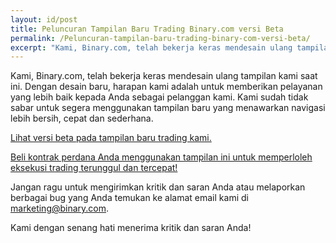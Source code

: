```yaml
---
layout: id/post
title: Peluncuran Tampilan Baru Trading Binary.com versi Beta
permalink: /Peluncuran-tampilan-baru-trading-binary-com-versi-beta/
excerpt: "Kami, Binary.com, telah bekerja keras mendesain ulang tampilan kami saat ini. Dengan desain baru, harapan..."  
---
```


Kami, Binary.com, telah bekerja keras mendesain ulang tampilan kami saat ini. Dengan desain baru, harapan kami adalah untuk memberikan pelayanan yang lebih baik kepada Anda sebagai pelanggan kami. Kami sudah tidak sabar untuk segera menggunakan tampilan baru yang menawarkan navigasi lebih bersih, cepat dan sederhana.



[Lihat versi beta pada tampilan baru trading kami.](https://www.binary.com/trading)

[Beli kontrak perdana Anda menggunakan tampilan ini untuk memperloleh eksekusi trading terunggul dan tercepat!](https://www.binary.com/trading)

Jangan ragu untuk mengirimkan kritik dan saran Anda atau melaporkan berbagai bug yang Anda temukan ke alamat email kami di [marketing@binary.com](mailto:marketing@binary.com).

Kami dengan senang hati menerima kritik dan saran Anda!
